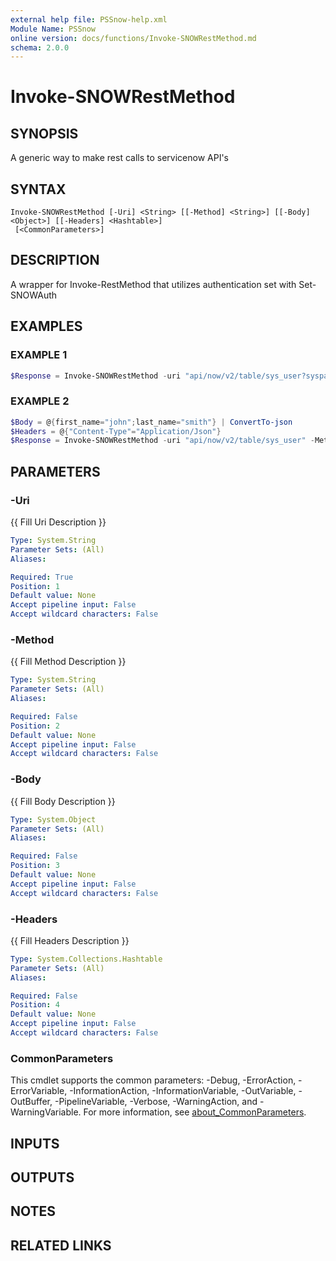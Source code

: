 ```yaml
---
external help file: PSSnow-help.xml
Module Name: PSSnow
online version: docs/functions/Invoke-SNOWRestMethod.md
schema: 2.0.0
---
```


# Invoke-SNOWRestMethod

## SYNOPSIS
A generic way to make rest calls to servicenow API's

## SYNTAX

```
Invoke-SNOWRestMethod [-Uri] <String> [[-Method] <String>] [[-Body] <Object>] [[-Headers] <Hashtable>]
 [<CommonParameters>]
```

## DESCRIPTION
A wrapper for Invoke-RestMethod that utilizes authentication set with Set-SNOWAuth

## EXAMPLES

### EXAMPLE 1
```powershell
$Response = Invoke-SNOWRestMethod -uri "api/now/v2/table/sys_user?sysparm_limit=1"
```

### EXAMPLE 2
```powershell
$Body = @{first_name="john";last_name="smith"} | ConvertTo-json
$Headers = @{"Content-Type"="Application/Json"}
$Response = Invoke-SNOWRestMethod -uri "api/now/v2/table/sys_user" -Method "POST" -Body $Body -Headers $Headers
```

## PARAMETERS

### -Uri
{{ Fill Uri Description }}

```yaml
Type: System.String
Parameter Sets: (All)
Aliases:

Required: True
Position: 1
Default value: None
Accept pipeline input: False
Accept wildcard characters: False
```

### -Method
{{ Fill Method Description }}

```yaml
Type: System.String
Parameter Sets: (All)
Aliases:

Required: False
Position: 2
Default value: None
Accept pipeline input: False
Accept wildcard characters: False
```

### -Body
{{ Fill Body Description }}

```yaml
Type: System.Object
Parameter Sets: (All)
Aliases:

Required: False
Position: 3
Default value: None
Accept pipeline input: False
Accept wildcard characters: False
```

### -Headers
{{ Fill Headers Description }}

```yaml
Type: System.Collections.Hashtable
Parameter Sets: (All)
Aliases:

Required: False
Position: 4
Default value: None
Accept pipeline input: False
Accept wildcard characters: False
```

### CommonParameters
This cmdlet supports the common parameters: -Debug, -ErrorAction, -ErrorVariable, -InformationAction, -InformationVariable, -OutVariable, -OutBuffer, -PipelineVariable, -Verbose, -WarningAction, and -WarningVariable. For more information, see [about_CommonParameters](http://go.microsoft.com/fwlink/?LinkID=113216).

## INPUTS

## OUTPUTS

## NOTES

## RELATED LINKS

[]()


